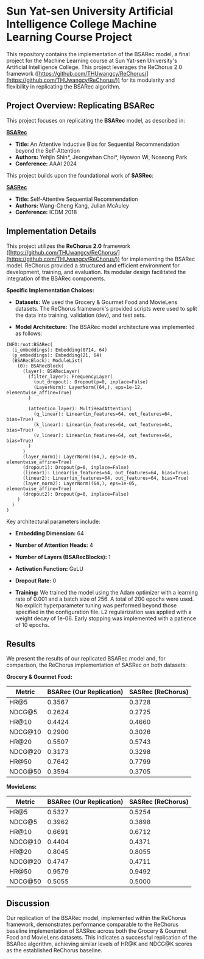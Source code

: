 # Sun Yat-sen University Artificial Intelligence College Machine Learning Course Project

This repository contains the implementation of the BSARec model, a final project for the Machine Learning course at Sun Yat-sen University's Artificial Intelligence College. This project leverages the ReChorus 2.0 framework ([https://github.com/THUwangcy/ReChorus/](https://github.com/THUwangcy/ReChorus/)) for its modularity and flexibility in replicating the BSARec algorithm.


## Project Overview: Replicating BSARec

This project focuses on replicating the **BSARec** model, as described in:

**[BSARec](https://arxiv.org/abs/2312.10325)**
* **Title:** An Attentive Inductive Bias for Sequential Recommendation beyond the Self-Attention
* **Authors:** Yehjin Shin*, Jeongwhan Choi*, Hyowon Wi, Noseong Park
* **Conference:** AAAI 2024


This project builds upon the foundational work of **SASRec**:

**[SASRec](https://arxiv.org/abs/1808.09781)**
* **Title:** Self-Attentive Sequential Recommendation
* **Authors:** Wang-Cheng Kang, Julian McAuley
* **Conference:** ICDM 2018


## Implementation Details

This project utilizes the **ReChorus 2.0** framework ([https://github.com/THUwangcy/ReChorus/](https://github.com/THUwangcy/ReChorus/)) for implementing the BSARec model. ReChorus provided a structured and efficient environment for development, training, and evaluation.  Its modular design facilitated the integration of the BSARec components.

**Specific Implementation Choices:**

* **Datasets:** We used the Grocery & Gourmet Food and MovieLens datasets. The ReChorus framework's provided scripts were used to split the data into training, validation (dev), and test sets. 

* **Model Architecture:** The BSARec model architecture was implemented as follows:

```
INFO:root:BSARec(
  (i_embeddings): Embedding(8714, 64)
  (p_embeddings): Embedding(21, 64)
  (BSARecBlock): ModuleList(
    (0): BSARecBlock(
      (layer): BSARecLayer(
        (filter_layer): FrequencyLayer(
          (out_dropout): Dropout(p=0, inplace=False)
          (LayerNorm): LayerNorm((64,), eps=1e-12, elementwise_affine=True)
        )

        (attention_layer): MultiHeadAttention(
          (q_linear): Linear(in_features=64, out_features=64, bias=True)
          (k_linear): Linear(in_features=64, out_features=64, bias=True)
          (v_linear): Linear(in_features=64, out_features=64, bias=True)
        )
      )
      (layer_norm1): LayerNorm((64,), eps=1e-05, elementwise_affine=True)
      (dropout1): Dropout(p=0, inplace=False)
      (linear1): Linear(in_features=64, out_features=64, bias=True)
      (linear2): Linear(in_features=64, out_features=64, bias=True)
      (layer_norm2): LayerNorm((64,), eps=1e-05, elementwise_affine=True)
      (dropout2): Dropout(p=0, inplace=False)
    )
  )
)
```

Key architectural parameters include:

* **Embedding Dimension:** 64
* **Number of Attention Heads:** 4
* **Number of Layers (BSARecBlocks):** 1
* **Activation Function:** GeLU
* **Dropout Rate:** 0


* **Training:** We trained the model using the Adam optimizer with a learning rate of 0.001 and a batch size of 256.  A total of 200 epochs were used.  No explicit hyperparameter tuning was performed beyond those specified in the configuration file.  L2 regularization was applied with a weight decay of 1e-06.  Early stopping was implemented with a patience of 10 epochs.


## Results

We present the results of our replicated BSARec model and, for comparison, the ReChorus implementation of SASRec on both datasets:

**Grocery & Gourmet Food:**

| Metric      | BSARec (Our Replication) | SASRec (ReChorus) |
|--------------|--------------------------|--------------------|
| HR@5         | 0.3567                    | 0.3728             |
| NDCG@5       | 0.2624                    | 0.2725             |
| HR@10        | 0.4424                    | 0.4660             |
| NDCG@10      | 0.2900                    | 0.3026             |
| HR@20        | 0.5507                    | 0.5743             |
| NDCG@20      | 0.3173                    | 0.3298             |
| HR@50        | 0.7642                    | 0.7799             |
| NDCG@50      | 0.3594                    | 0.3705             |


**MovieLens:**

| Metric      | BSARec (Our Replication) | SASRec (ReChorus) |
|--------------|--------------------------|--------------------|
| HR@5         | 0.5327                    | 0.5254             |
| NDCG@5       | 0.3962                    | 0.3898             |
| HR@10        | 0.6691                    | 0.6712             |
| NDCG@10      | 0.4404                    | 0.4371             |
| HR@20        | 0.8045                    | 0.8055             |
| NDCG@20      | 0.4747                    | 0.4711             |
| HR@50        | 0.9579                    | 0.9492             |
| NDCG@50      | 0.5055                    | 0.5000             |


## Discussion

Our replication of the BSARec model, implemented within the ReChorus framework, demonstrates performance comparable to the ReChorus baseline implementation of SASRec across both the Grocery & Gourmet Food and MovieLens datasets. This indicates a successful replication of the BSARec algorithm, achieving similar levels of HR@K and NDCG@K scores as the established ReChorus baseline.
